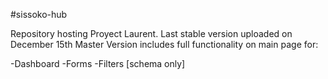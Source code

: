 #sissoko-hub

Repository hosting Proyect Laurent.
Last stable version uploaded on December 15th
Master Version includes full functionality on main page for:

-Dashboard
-Forms
-Filters [schema only]
